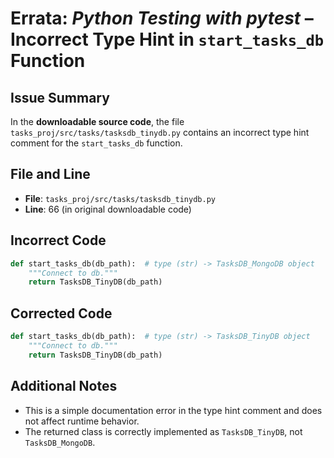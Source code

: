 # Errata: *Python Testing with pytest* – Incorrect Type Hint in `start_tasks_db` Function

## Issue Summary

In the **downloadable source code**, the file `tasks_proj/src/tasks/tasksdb_tinydb.py` contains an incorrect type hint comment for the `start_tasks_db` function.

## File and Line

- **File**: `tasks_proj/src/tasks/tasksdb_tinydb.py`
- **Line**: 66 (in original downloadable code)

## Incorrect Code

```python
def start_tasks_db(db_path):  # type (str) -> TasksDB_MongoDB object
    """Connect to db."""
    return TasksDB_TinyDB(db_path)
```

## Corrected Code

```python
def start_tasks_db(db_path):  # type (str) -> TasksDB_TinyDB object
    """Connect to db."""
    return TasksDB_TinyDB(db_path)
```

## Additional Notes

- This is a simple documentation error in the type hint comment and does not affect runtime behavior.
- The returned class is correctly implemented as `TasksDB_TinyDB`, not `TasksDB_MongoDB`.